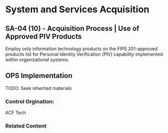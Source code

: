 # System and Services Acquisition
## SA-04 (10) - Acquisition Process | Use of Approved PIV Products

Employ only information technology products on the FIPS 201-approved products list for Personal Identity Verification (PIV) capability implemented within organizational systems.

## OPS Implementation

TODO: Seek inherited materials

### Control Orgination:

ACF Tech

### Related Content
